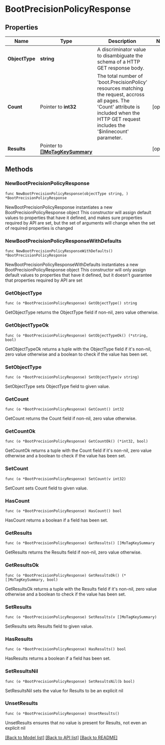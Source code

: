 # BootPrecisionPolicyResponse

## Properties

Name | Type | Description | Notes
------------ | ------------- | ------------- | -------------
**ObjectType** | **string** | A discriminator value to disambiguate the schema of a HTTP GET response body. | 
**Count** | Pointer to **int32** | The total number of &#39;boot.PrecisionPolicy&#39; resources matching the request, accross all pages. The &#39;Count&#39; attribute is included when the HTTP GET request includes the &#39;$inlinecount&#39; parameter. | [optional] 
**Results** | Pointer to [**[]MoTagKeySummary**](MoTagKeySummary.md) |  | [optional] 

## Methods

### NewBootPrecisionPolicyResponse

`func NewBootPrecisionPolicyResponse(objectType string, ) *BootPrecisionPolicyResponse`

NewBootPrecisionPolicyResponse instantiates a new BootPrecisionPolicyResponse object
This constructor will assign default values to properties that have it defined,
and makes sure properties required by API are set, but the set of arguments
will change when the set of required properties is changed

### NewBootPrecisionPolicyResponseWithDefaults

`func NewBootPrecisionPolicyResponseWithDefaults() *BootPrecisionPolicyResponse`

NewBootPrecisionPolicyResponseWithDefaults instantiates a new BootPrecisionPolicyResponse object
This constructor will only assign default values to properties that have it defined,
but it doesn't guarantee that properties required by API are set

### GetObjectType

`func (o *BootPrecisionPolicyResponse) GetObjectType() string`

GetObjectType returns the ObjectType field if non-nil, zero value otherwise.

### GetObjectTypeOk

`func (o *BootPrecisionPolicyResponse) GetObjectTypeOk() (*string, bool)`

GetObjectTypeOk returns a tuple with the ObjectType field if it's non-nil, zero value otherwise
and a boolean to check if the value has been set.

### SetObjectType

`func (o *BootPrecisionPolicyResponse) SetObjectType(v string)`

SetObjectType sets ObjectType field to given value.


### GetCount

`func (o *BootPrecisionPolicyResponse) GetCount() int32`

GetCount returns the Count field if non-nil, zero value otherwise.

### GetCountOk

`func (o *BootPrecisionPolicyResponse) GetCountOk() (*int32, bool)`

GetCountOk returns a tuple with the Count field if it's non-nil, zero value otherwise
and a boolean to check if the value has been set.

### SetCount

`func (o *BootPrecisionPolicyResponse) SetCount(v int32)`

SetCount sets Count field to given value.

### HasCount

`func (o *BootPrecisionPolicyResponse) HasCount() bool`

HasCount returns a boolean if a field has been set.

### GetResults

`func (o *BootPrecisionPolicyResponse) GetResults() []MoTagKeySummary`

GetResults returns the Results field if non-nil, zero value otherwise.

### GetResultsOk

`func (o *BootPrecisionPolicyResponse) GetResultsOk() (*[]MoTagKeySummary, bool)`

GetResultsOk returns a tuple with the Results field if it's non-nil, zero value otherwise
and a boolean to check if the value has been set.

### SetResults

`func (o *BootPrecisionPolicyResponse) SetResults(v []MoTagKeySummary)`

SetResults sets Results field to given value.

### HasResults

`func (o *BootPrecisionPolicyResponse) HasResults() bool`

HasResults returns a boolean if a field has been set.

### SetResultsNil

`func (o *BootPrecisionPolicyResponse) SetResultsNil(b bool)`

 SetResultsNil sets the value for Results to be an explicit nil

### UnsetResults
`func (o *BootPrecisionPolicyResponse) UnsetResults()`

UnsetResults ensures that no value is present for Results, not even an explicit nil

[[Back to Model list]](../README.md#documentation-for-models) [[Back to API list]](../README.md#documentation-for-api-endpoints) [[Back to README]](../README.md)


